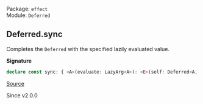 Package: `effect`<br />
Module: `Deferred`<br />

## Deferred.sync

Completes the `Deferred` with the specified lazily evaluated value.

**Signature**

```ts
declare const sync: { <A>(evaluate: LazyArg<A>): <E>(self: Deferred<A, E>) => Effect.Effect<boolean>; <A, E>(self: Deferred<A, E>, evaluate: LazyArg<A>): Effect.Effect<boolean>; }
```

[Source](https://github.com/Effect-TS/effect/tree/main/packages/effect/src/Deferred.ts#L281)

Since v2.0.0